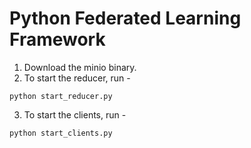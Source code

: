 # Python Federated Learning Framework

1. Download the minio binary. 
2. To start the reducer, run -
```
python start_reducer.py
```
3. To start the clients, run -
```
python start_clients.py
```